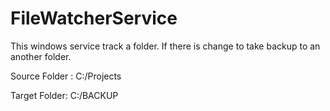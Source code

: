 # FileWatcherService

This windows service track a folder. If there is change to take backup to an another folder.

Source Folder : C:/Projects

Target Folder: C:/BACKUP
